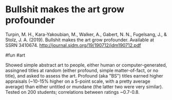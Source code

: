 # Bullshit makes the art grow profounder

Turpin, M. H., Kara-Yakoubian, M., Walker, A., Gabert, N. N., Fugelsang, J., & Stolz, J. A. (2019). Bullshit makes the art grow profounder. Available at SSRN 3410674.
http://journal.sjdm.org/19/190712/jdm190712.pdf

#fun #art

Showed simple abstract art to people, either human or computer-generated, assingned titles at random (either profound, simple matter-of-fact, or no title), and asked to assess the art. Profound (aka "BS") titles earned higher appraisals (~10-15% higher on a 5-point scale, with a pretty average average) than either untitled or mundane (the latter two were very similar). Tested on 200 students; correlations between ratings ~0.7-0.8.